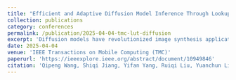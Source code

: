 ```yaml
---
title: "Efficient and Adaptive Diffusion Model Inference Through Lookup Table on Mobile Devices"
collection: publications
category: conferences
permalink: /publication/2025-04-04-tmc-lut-diffusion
excerpt: 'Diffusion models have revolutionized image synthesis applications. Many studies focus on using approximate computation such as model quantization to reduce inference costs on mobile devices. However, due to their extensive model parameters and autoregressive inference fashion, the overhead of diffusion models remains high, which is challenging for mobile devices to handle. To reduce the inference overhead of diffusion models on mobile devices, we propose LUT-Diff, an algorithm-system co-design specifically tailored for mobile device diffusion model inference optimization. LUT-Diff optimizes using lookup tables and can efficiently generate a series of lookup table candidates for diffusion models without end-to-end training. During inference, LUT-Diff adaptively selects the best inference strategy based on the application/user latency budget. Additionally, LUT-Diff includes a parallel inference engine that rapidly completes model inference through CPU-GPU co-scheduling. Extensive experiments demonstrate that LUT-Diff can generate images comparable to the original model, with an up to 0.012 MSE in generated images. LUT-Diff can also achieve up to 9.1× inference acceleration and reduce the inference memory footprint by up to 70.9% compared to baseline methods. Moreover, LUT-Diff can save at least 3281× the learning cost of lookup tables.'
date: 2025-04-04
venue: 'IEEE Transactions on Mobile Computing (TMC)'
paperurl: 'https://ieeexplore.ieee.org/abstract/document/10949846'
citation: 'Qipeng Wang, Shiqi Jiang, Yifan Yang, Ruiqi Liu, Yuanchun Li, Ting Cao, Xuanzhe Liu. (2025). "Efficient and Adaptive Diffusion Model Inference Through Lookup Table on Mobile Devices." <i>IEEE Transactions on Mobile Computing (TMC)</i>.'
---
```

